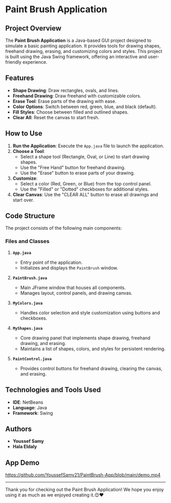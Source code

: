 # Paint Brush Application

## Project Overview
The **Paint Brush Application** is a Java-based GUI project designed to simulate a basic painting application. It provides tools for drawing shapes, freehand drawing, erasing, and customizing colors and styles. This project is built using the Java Swing framework, offering an interactive and user-friendly experience.

## Features
- **Shape Drawing**: Draw rectangles, ovals, and lines.
- **Freehand Drawing**: Draw freehand with customizable colors.
- **Erase Tool**: Erase parts of the drawing with ease.
- **Color Options**: Switch between red, green, blue, and black (default).
- **Fill Styles**: Choose between filled and outlined shapes.
- **Clear All**: Reset the canvas to start fresh.

## How to Use
1. **Run the Application**: Execute the `App.java` file to launch the application.
2. **Choose a Tool**:
   - Select a shape tool (Rectangle, Oval, or Line) to start drawing shapes.
   - Use the "Free Hand" button for freehand drawing.
   - Use the "Erase" button to erase parts of your drawing.
3. **Customize**:
   - Select a color (Red, Green, or Blue) from the top control panel.
   - Use the "Filled" or "Dotted" checkboxes for additional styles.
4. **Clear Canvas**: Use the "CLEAR ALL" button to erase all drawings and start over.

## Code Structure
The project consists of the following main components:

### Files and Classes
1. **`App.java`**
   - Entry point of the application.
   - Initializes and displays the `PaintBrush` window.

2. **`PaintBrush.java`**
   - Main JFrame window that houses all components.
   - Manages layout, control panels, and drawing canvas.

3. **`MyColors.java`**
   - Handles color selection and style customization using buttons and checkboxes.

4. **`MyShapes.java`**
   - Core drawing panel that implements shape drawing, freehand drawing, and erasing.
   - Maintains a list of shapes, colors, and styles for persistent rendering.

5. **`PaintControl.java`**
   - Provides control buttons for freehand drawing, clearing the canvas, and erasing.

## Technologies and Tools Used
- **IDE**: NetBeans
- **Language**: Java
- **Framework**: Swing

## Authors
- **Youssef Samy**
- **Hala Eldaly**

## App Demo
https://github.com/YoussefSamy21/PaintBrush-App/blob/main/demo.mp4

---
Thank you for checking out the Paint Brush Application! We hope you enjoy using it as much as we enjoyed creating it.😊❤️

